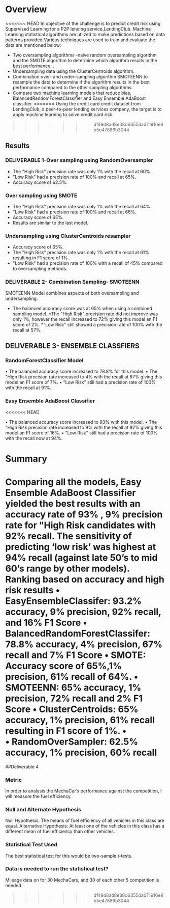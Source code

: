 
# Overview
<<<<<<< HEAD
In objective of the challenge is to predict credit risk using Supervised Learning for a P2P lending service,LendingClub. Machine Learning statistical algorithms are utlized to make predictions based on data patterns provided.Various techniques are used to train and evaluate the data are mentioned below:
* Two oversampling algorithms -naive random oversampling algorithm and the SMOTE algorithm to determine which algorithm results in the best performance. . 
* Undersampling data using the ClusterCentroids algorithm.
* Combination over- and under-sampling algorithm SMOTEENN to resample the data to determine if the algorithm results in the best performance compared to the other sampling algorithms. 
* Compare two machine learning models that reduce bias, BalancedRandomForestClassifier and Easy Ensemble AdaBoost classifier.
=======
Using the credit card credit dataset from LendingClub, a peer-to-peer lending services company, the target is to  apply machine learning to solve credit card risk.
>>>>>>> df49d8ad8e38d6355dad71916e8b5e47886b3044

## Results
### DELIVERABLE 1-Over sampling using RandomOversampler
 
*  The "High Risk" precision rate was only 1% with the recall at 60%.
* "Low Risk" had a precision rate of 100% and recall at 65%.
* Accuracy score of 62.5%.

### Over sampling using SMOTE
 
*  The "High Risk" precision rate was only 1% with the recall at 64%.
* "Low Risk" had a precision rate of 100% and recall at 66%.
* Accuracy score of 65%.
* Results are similar to the last model.

### Undersampling using ClusterCentroids resampler

 
* Accuracy score of 65%.
*  The "High Risk" precision rate was only 1% with the recall at 61% resulting in F1 score of 1%.
* "Low Risk" had a precision rate of 100% with a recall of 45% compared to oversampling methods.

### DELIVERABLE 2- Combination Sampling- SMOTEENN
SMOTEENN Model combines aspects of both oversampling and undersampling.

 
* The balanced accuracy score was at 65% when using a combined sampling model.
*The "High Risk" precision rate did not improve was only 1%, however the recall increased to 72% giving this model an F1 score of 2%.
*"Low Risk" still showed a precision rate of 100% with the recall at 57%.

## DELIVERABLE 3- ENSEMBLE CLASSFIERS
### RandomForestClassifier Model
 
•	The balanced accuracy score increased to 78.8% for this model.
•	The "High Risk precision rate increased to 4% with the recall at 67% giving this model an F1 score of 7%.
•	"Low Risk" still had a precision rate of 100% with the recall at 91%.
### Easy Ensemble AdaBoost Classifier

<<<<<<< HEAD
 
•	The balanced accuracy score increased to 93% with this model.
•	The "High Risk precision rate increased to 9% with the recall at 92% giving this model an F1 score of 16%.
•	"Low Risk" still had a precision rate of 100% with the recall now at 94%.
# Summary
Comparing all the models, Easy Ensemble AdaBoost Classifier yielded the best results with an accuracy rate of 93% , 9% precision rate for "High Risk candidates with 92% recall. The sensitivity of predicting ‘low risk’ was highest at 94% recall (against late 50’s to mid 60’s range by other models).
Ranking based on accuracy and high risk results
•	EasyEnsembleClassifer: 93.2% accuracy, 9% precision, 92% recall, and 16% F1 Score
•	BalancedRandomForestClassifer: 78.8% accuracy, 4% precision, 67% recall and 7% F1 Score
•	SMOTE: Accuracy score of 65%,1% precision, 61% recall of 64%. 
•	SMOTEENN: 65% accuracy, 1% precision, 72% recall and 2% F1 Score
•	ClusterCentroids: 65% accuracy, 1% precision, 61% recall resulting in F1 score of 1%.
•	
•	RandomOverSampler: 62.5% accuracy, 1% precision, 60% recall 
=======
##Deliverable 4

### Metric
In order to analysis the MechaCar’s performance against the competition, I will measure the fuel efficiency.

### Null and Alternate Hypothesis

Null Hypothesis: The means of fuel efficiency of all vehicles in this class are equal.
Alternative Hypothesis: At least one of the vehicles in this class has a different mean of fuel efficiency than other vehicles.

### Statistical Test Used

The best statistical test for this would be two-sample t-tests.

### Data is needed to run the statistical test?
Mileage data on for 30 MechaCars, and 30 of each other 5 competition is needed.  
>>>>>>> df49d8ad8e38d6355dad71916e8b5e47886b3044
